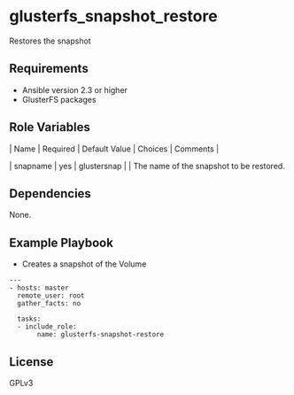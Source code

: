 glusterfs_snapshot_restore
=========

Restores the snapshot

Requirements
------------
* Ansible version 2.3 or higher
* GlusterFS packages

Role Variables
--------------

| Name               | Required | Default Value     | Choices | Comments |

| snapname           | yes      | glustersnap       |         |  The name of the snapshot to be restored.


Dependencies
------------

None.

Example Playbook
----------------

* Creates a snapshot of the Volume

```
---
- hosts: master
  remote_user: root
  gather_facts: no

  tasks:
  - include_role:
       name: glusterfs-snapshot-restore

```
License
-------
GPLv3
